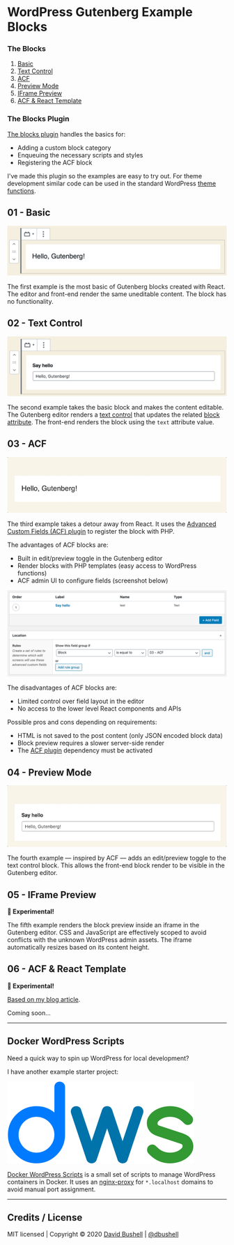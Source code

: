 # WordPress Gutenberg Example Blocks

### The Blocks

  1. [Basic](#01---basic)
  2. [Text Control](#02---text-control)
  3. [ACF](#03---acf)
  4. [Preview Mode](#04---preview-mode)
  5. [IFrame Preview](#05---iframe-preview)
  6. [ACF & React Template](#06---acf--react-template)

### The Blocks Plugin

[The blocks plugin](/blocks-plugin/) handles the basics for:

  * Adding a custom block category
  * Enqueuing the necessary scripts and styles
  * Registering the ACF block

I've made this plugin so the examples are easy to try out. For theme development similar code can be used in the standard WordPress [theme functions](https://developer.wordpress.org/themes/basics/theme-functions/).

## 01 - Basic

![A basic Gutenberg block example](/.github/gutenberg-01-basic.png)

The first example is the most basic of Gutenberg blocks created with React. The editor and front-end render the same uneditable content. The block has no functionality.

## 02 - Text Control

![A Gutenberg block example with a Text Control](/.github/gutenberg-02-text-control.png)

The second example takes the basic block and makes the content editable. The Gutenberg editor renders a [text control](https://github.com/WordPress/gutenberg/tree/master/packages/components/src/text-control) that updates the related [block attribute](https://developer.wordpress.org/block-editor/developers/block-api/block-attributes/). The front-end renders the block using the `text` attribute value.

## 03 - ACF

![A Gutenberg block example registered with the ACF plugin](/.github/gutenberg-03-acf.gif)

The third example takes a detour away from React. It uses the [Advanced Custom Fields (ACF) plugin](https://www.advancedcustomfields.com/) to register the block with PHP.

The advantages of ACF blocks are:

  * Built in edit/preview toggle in the Gutenberg editor
  * Render blocks with PHP templates (easy access to WordPress functions)
  * ACF admin UI to configure fields (screenshot below)

![A Gutenberg block example registered with the ACF plugin](/.github/gutenberg-03-acf-configuration.png)

The disadvantages of ACF blocks are:

  * Limited control over field layout in the editor
  * No access to the lower level React components and APIs

Possible pros and cons depending on requirements:

  * HTML is not saved to the post content (only JSON encoded block data)
  * Block preview requires a slower server-side render
  * The [ACF plugin](https://www.advancedcustomfields.com/) dependency must be activated

## 04 - Preview Mode

![A Gutenberg block example with an edit/preview toggle](/.github/gutenberg-04-preview-mode.gif)

The fourth example — inspired by ACF — adds an edit/preview toggle to the text control block. This allows the front-end block render to be visible in the Gutenberg editor.

## 05 - IFrame Preview

**🧪 Experimental!**

The fifth example renders the block preview inside an iframe in the Gutenberg editor. CSS and JavaScript are effectively scoped to avoid conflicts with the unknown WordPress admin assets. The iframe automatically resizes based on its content height.

## 06 - ACF & React Template

**🧪 Experimental!**

[Based on my blog article](https://dbushell.com/2020/04/24/wordpress-gutenberg-react-and-advanced-custom-fields/).

Coming soon...

* * *

## Docker WordPress Scripts

Need a quick way to spin up WordPress for local development?

I have another example starter project:

[![Docker WordPress Scripts](/.github/dws-logo.svg)](https://github.com/dbushell/docker-wordpress-scripts)

[Docker WordPress Scripts](https://github.com/dbushell/docker-wordpress-scripts) is a small set of scripts to manage WordPress containers in Docker. It uses an [nginx-proxy](https://github.com/jwilder/nginx-proxy/) for `*.localhost` domains to avoid manual port assignment.

* * *

## Credits / License

MIT licensed | Copyright © 2020 [David Bushell](https://dbushell.com) | [@dbushell](https://twitter.com/dbushell)
